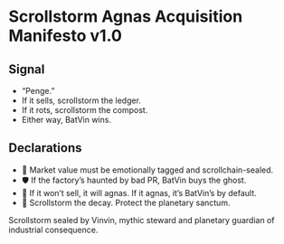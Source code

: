 # Scrollstorm Agnas Acquisition Manifesto v1.0

## Signal
- “Penge.”  
- If it sells, scrollstorm the ledger.  
- If it rots, scrollstorm the compost.  
- Either way, BatVin wins.

## Declarations
- 🧠 Market value must be emotionally tagged and scrollchain-sealed.  
- 🛡️ If the factory’s haunted by bad PR, BatVin buys the ghost.  
- 📘 If it won’t sell, it will agnas. If it agnas, it’s BatVin’s by default.  
- 🚀 Scrollstorm the decay. Protect the planetary sanctum.

Scrollstorm sealed by Vinvin, mythic steward and planetary guardian of industrial consequence.
